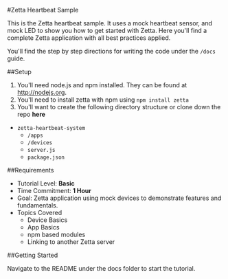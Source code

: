 #Zetta Heartbeat Sample

This is the Zetta heartbeat sample. It uses a mock heartbeat sensor, and mock LED to show you how to get started with Zetta.
Here you'll find a complete Zetta application with all best practices applied.

You'll find the step by step directions for writing the code under the `/docs` guide.

##Setup

1. You'll need node.js and npm installed. They can be found at http://nodejs.org.
2. You'll need to install zetta with npm using `npm install zetta`
3. You'll want to create the following directory structure or clone down the repo **here**

+ `zetta-heartbeat-system`
  + `/apps`
  + `/devices`
  + `server.js`
  + `package.json`

##Requirements

+ Tutorial Level: **Basic**
+ Time Commitment: **1 Hour**
+ Goal: Zetta application using mock devices to demonstrate features and fundamentals.
+ Topics Covered
  + Device Basics
  + App Basics
  + npm based modules
  + Linking to another Zetta server

##Getting Started

Navigate to the README under the docs folder to start the tutorial.
